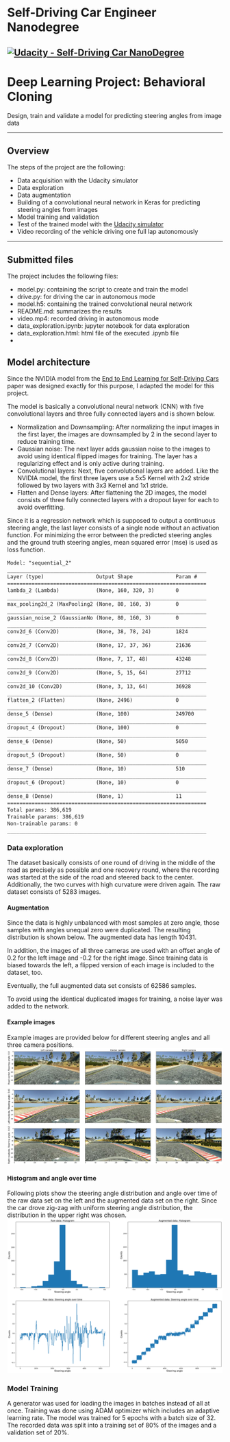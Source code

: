 # Self-Driving Car Engineer Nanodegree

[![Udacity - Self-Driving Car NanoDegree](https://s3.amazonaws.com/udacity-sdc/github/shield-carnd.svg)](http://www.udacity.com/drive)
---

# Deep Learning Project: Behavioral Cloning

Design, train and validate a model for predicting steering angles from image data

---

## Overview

The steps of the project are the following:

* Data acquisition with the Udacity simulator
* Data exploration
* Data augmentation
* Building of a convolutional neural network in Keras for predicting steering angles from images
* Model training and validation
* Test of the trained model with the [Udacity simulator](https://github.com/udacity/self-driving-car-sim)
* Video recording of the vehicle driving one full lap autonomously

---

## Submitted files

The project includes the following files:
* model.py: containing the script to create and train the model
* drive.py: for driving the car in autonomous mode
* model.h5: containing the trained convolutional neural network
* README.md: summarizes the results
* video.mp4: recorded driving in autonomous mode
* data_exploration.ipynb: jupyter notebook for data exploration
* data_exploration.html: html file of the executed .ipynb file
* 

## Model architecture

Since the NVIDIA model from the [End to End Learning for Self-Driving Cars](http://images.nvidia.com/content/tegra/automotive/images/2016/solutions/pdf/end-to-end-dl-using-px.pdf) paper was designed exactly for this purpose, I adapted the model for this project. 

The model is basically a convolutional neural network (CNN) with five convolutional layers and three fully connected layers and is shown below. 

* Normalization and Downsampling: After normalizing the input images in the first layer, the images are downsampled by 2 in the second layer to reduce training time.
* Gaussian noise: The next layer adds gaussian noise to the images to avoid using identical flipped images for training. The layer has a regularizing effect and is only active during training.
* Convolutional layers: Next, five convolutional layers are added. Like the NVIDIA model, the first three layers use a 5x5 Kernel with 2x2 stride followed by two layers with 3x3 Kernel and 1x1 stride.
* Flatten and Dense layers: After flattening the 2D images, the model consists of three fully connected layers with a dropout layer for each to avoid overfitting.

Since it is a regression network which is supposed to output a continuous steering angle, the last layer consists of a single node without an activation function. For minimizing the error between the predicted steering angles and the ground truth steering angles, mean squared error (mse) is used as loss function.


    Model: "sequential_2"
    _________________________________________________________________
    Layer (type)                 Output Shape              Param #   
    =================================================================
    lambda_2 (Lambda)            (None, 160, 320, 3)       0         
    _________________________________________________________________
    max_pooling2d_2 (MaxPooling2 (None, 80, 160, 3)        0         
    _________________________________________________________________
    gaussian_noise_2 (GaussianNo (None, 80, 160, 3)        0         
    _________________________________________________________________
    conv2d_6 (Conv2D)            (None, 38, 78, 24)        1824      
    _________________________________________________________________
    conv2d_7 (Conv2D)            (None, 17, 37, 36)        21636     
    _________________________________________________________________
    conv2d_8 (Conv2D)            (None, 7, 17, 48)         43248     
    _________________________________________________________________
    conv2d_9 (Conv2D)            (None, 5, 15, 64)         27712     
    _________________________________________________________________
    conv2d_10 (Conv2D)           (None, 3, 13, 64)         36928     
    _________________________________________________________________
    flatten_2 (Flatten)          (None, 2496)              0         
    _________________________________________________________________
    dense_5 (Dense)              (None, 100)               249700    
    _________________________________________________________________
    dropout_4 (Dropout)          (None, 100)               0         
    _________________________________________________________________
    dense_6 (Dense)              (None, 50)                5050      
    _________________________________________________________________
    dropout_5 (Dropout)          (None, 50)                0         
    _________________________________________________________________
    dense_7 (Dense)              (None, 10)                510       
    _________________________________________________________________
    dropout_6 (Dropout)          (None, 10)                0         
    _________________________________________________________________
    dense_8 (Dense)              (None, 1)                 11        
    =================================================================
    Total params: 386,619
    Trainable params: 386,619
    Non-trainable params: 0
    _________________________________________________________________




### Data exploration

The dataset basically consists of one round of driving in the middle of the road as precisely as possible and one recovery round, where the recording was started at the side of the road and steered back to the center. Additionally, the two curves with high curvature were driven again. The raw dataset consists of 5283 images.

#### Augmentation

Since the data is highly unbalanced with most samples at zero angle, those samples with angles unequal zero were duplicated. The resulting distribution is shown below. The augmented data has length 10431.

In addition, the images of all three cameras are used with an offset angle of 0.2 for the left image and -0.2 for the right image. Since training data is biased towards the left, a flipped version of each image is included to the dataset, too.

Eventually, the full augmented data set consists of 62586 samples.

To avoid using the identical duplicated images for training, a noise layer was added to the network.

#### Example images

Example images are provided below for different steering angles and all three camera positions.
![png](imgs/example_imgs.png)

#### Histogram and angle over time

Following plots show the steering angle distribution and angle over time of the raw data set on the left and the augmented data set on the right. Since the car drove zig-zag with uniform steering angle distribution, the distribution in the upper right was chosen.
![png](imgs/plots.png)


### Model Training

A generator was used for loading the images in batches instead of all at once. Training was done using ADAM optimizer which includes an adaptive learning rate. The model was trained for 5 epochs with a batch size of 32. The recorded data was split into a training set of 80% of the images and a validation set of 20%.